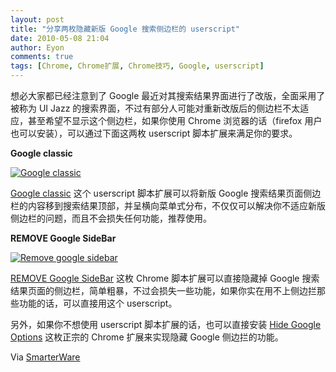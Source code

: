 ```yaml
---
layout: post
title: "分享两枚隐藏新版 Google 搜索侧边栏的 userscript"
date: 2010-05-08 21:04
author: Eyon
comments: true
tags: [Chrome, Chrome扩展, Chrome技巧, Google, userscript]
---
```

想必大家都已经注意到了 Google 最近对其搜索结果界面进行了改版，全面采用了被称为 UI Jazz 的搜索界面，不过有部分人可能对重新改版后的侧边栏不太适应，甚至希望不显示这个侧边栏，如果你使用 Chrome 浏览器的话（firefox 用户也可以安装），可以通过下面这两枚 userscript 脚本扩展来满足你的要求。

**Google classic**

<a href="http://img.chromi.org/2010/05/Google-classic.png">![](http://img.chromi.org/2010/05/Google-classic-550x265.png "Google classic")</a>

[Google classic](http://userscripts.org/scripts/show/76161) 这个 userscript 脚本扩展可以将新版 Google 搜索结果页面侧边栏的内容移到搜索结果顶部，并呈横向菜单式分布，不仅仅可以解决你不适应新版侧边栏的问题，而且不会损失任何功能，推荐使用。

**REMOVE Google SideBar**

<a href="http://img.chromi.org/2010/05/Remove-google-sidebar.png">![](http://img.chromi.org/2010/05/Remove-google-sidebar-550x262.png "Remove google sidebar")</a>

[REMOVE Google SideBar](http://userscripts.org/scripts/show/76127) 这枚 Chrome 脚本扩展可以直接隐藏掉 Google 搜索结果页面的侧边栏，简单粗暴，不过会损失一些功能，如果你实在用不上侧边拦那些功能的话，可以直接用这个 userscript。

另外，如果你不想使用 userscript 脚本扩展的话，也可以直接安装 [Hide Google Options](http://www.seotools.com/hide-google-options/) 这枚正宗的 Chrome 扩展来实现隐藏 Google 侧边拦的功能。

Via [SmarterWare](http://smarterware.org/5902/disable-googles-search-results-sidebar)
